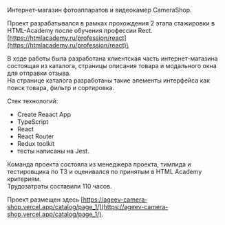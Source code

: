 Интернет-магазин фотоаппаратов и видеокамер CameraShop.

Проект разрабатывался в рамках прохождения 2 этапа стажировки в HTML-Academy после обучения профессии Rect. [https://htmlacademy.ru/profession/react](https://htmlacademy.ru/profession/react)\

В ходе работы была разработана клиентская часть интернет-магазина состоящая из каталога, страницы описания товара и модального окна для отправки отзыва.\
На странице каталога разработаны такие элементы интерфейса как поиск товара, фильтр и сортировка.

Стек технологий: 
- Create Reaact App
- TypeScript
- React
- React Router
- Redux toolkit
- тесты написаны на Jest.
  
Команда проекта состояла из менеджера проекта, тимлида и тестировщика по ТЗ и оценивался по принятым в HTML Academy критериям.\
Трудозатраты составили 110 часов.

Проект размещен здесь [https://ageev-camera-shop.vercel.app/catalog/page_1/](https://ageev-camera-shop.vercel.app/catalog/page_1/).
